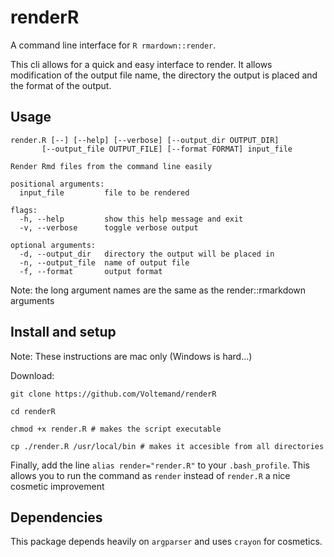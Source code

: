 # renderR

A command line interface for ```R rmardown::render```. 

This cli allows for a quick and easy interface to render. It allows modification 
of the output file name, the directory the output is placed and the format of the output. 

## Usage

```
render.R [--] [--help] [--verbose] [--output_dir OUTPUT_DIR]
       [--output_file OUTPUT_FILE] [--format FORMAT] input_file

Render Rmd files from the command line easily

positional arguments:
  input_file         file to be rendered

flags:
  -h, --help         show this help message and exit
  -v, --verbose      toggle verbose output

optional arguments:
  -d, --output_dir   directory the output will be placed in
  -n, --output_file  name of output file
  -f, --format       output format
```

Note: the long argument names are the same as the render::rmarkdown arguments

##  Install and setup

Note: These instructions are mac only (Windows is hard...)

Download:

```
git clone https://github.com/Voltemand/renderR

cd renderR

chmod +x render.R # makes the script executable

cp ./render.R /usr/local/bin # makes it accesible from all directories
```
Finally, add the line `alias render="render.R"` to your `.bash_profile`. This 
allows you to run the command as `render` instead of `render.R` a nice cosmetic 
improvement

## Dependencies

This package depends heavily on `argparser` and uses `crayon` for cosmetics.

